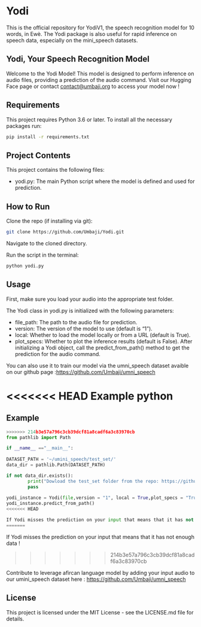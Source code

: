 # Yodi

This is the official repository for YodiV1, the speech recognition model for 10 words, in Ewè. The Yodi package is also useful for rapid inference on speech data, especially on the mini_speech datasets.

## Yodi, Your Speech Recognition Model

Welcome to the Yodi Model! This model is designed to perform inference on audio files, providing a prediction of the audio command. Visit our Hugging Face page or contact contact@umbaji.org to access your model now !

## Requirements

This project requires Python 3.6 or later. To install all the necessary packages run:

```bash
pip install -r requirements.txt
```

## Project Contents
This project contains the following files:
- yodi.py: The main Python script where the model is defined and used for prediction.

## How to Run
Clone the repo (if installing via git): 
```bash
git clone https://github.com/Umbaji/Yodi.git
```
Navigate to the cloned directory.

Run the script in the terminal: 
```bash
python yodi.py
```
## Usage
First, make sure you load your audio into the appropriate test folder.

The Yodi class in yodi.py is initialized with the following parameters:

- file_path: The path to the audio file for prediction.
- version: The version of the model to use (default is “1”).
- local: Whether to load the model locally or from a URL (default is True).
- plot_specs: Whether to plot the inference results (default is False).
After initializing a Yodi object, call the predict_from_path() method to get the prediction for the audio command.

You can also use it to train our model via the umni_speech dataset avaible on our github page :https://github.com/Umbaji/umni_speech

<<<<<<< HEAD
Example
python
=======
## Example
```python
>>>>>>> 214b3e57a796c3cb39dcf81a8cadf6a3c83970cb
from pathlib import Path

if __name__ =="__main__":
    
DATASET_PATH = '~/umini_speech/test_set/'
data_dir = pathlib.Path(DATASET_PATH)

if not data_dir.exists():
        print("Dowload the test_set folder from the repo: https://github.com/Umbaji/Yodi.git")
        pass
        
yodi_instance = Yodi(file,version = "1", local = True,plot_specs = "True")
yodi_instance.predict_from_path()
<<<<<<< HEAD

If Yodi misses the prediction on your input that means that it has not enough data !!!
=======
```
If Yodi misses the prediction on your input that means that it has not enough data !
>>>>>>> 214b3e57a796c3cb39dcf81a8cadf6a3c83970cb

Contribute to leverage afircan language model by adding your input audio to our umini_speech dataset here :
https://github.com/Umbaji/umni_speech

## License
This project is licensed under the MIT License - see the LICENSE.md file for details.
